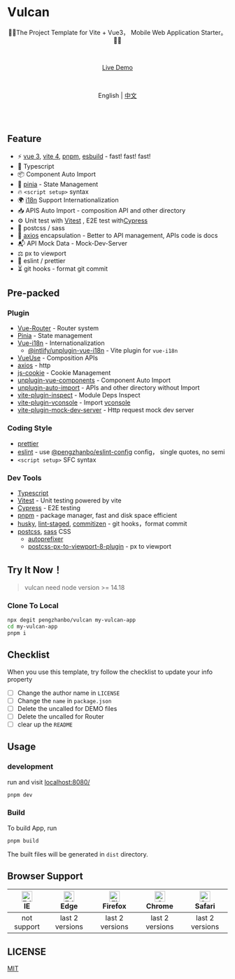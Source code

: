 # Vulcan

<p align="center">🚀🚀The Project Template for Vite + Vue3， Mobile Web Application Starter。🚀🚀</p>
<br>
<p align="center">
  <a href="https://vulcan-vue.netlify.app/">Live Demo</a>
</p>
<br>
<p align="center">
  <span> English </span>
  <span> | </span>
  <a href="/README.zh-CN.md">中文</a>
</p>
<br>
<br>

## Feature

- ⚡️ [vue 3](https://github.com/vuejs/core), [vite 4](https://github.com/vitejs/vite), [pnpm](https://pnpm.io/), [esbuild](https://github.com/evanw/esbuild) - fast! fast! fast!
- 🦾 Typescript
- 📦 Component Auto Import
- 🍍 [pinia](https://pinia.vuejs.org/) - State Management
- 🔥 `<script setup>` syntax
- 🌍 [i18n](https://github.com/intlify/vue-i18n-next) Support Internationalization
- 📥 APIS Auto Import - composition API and other directory
- ⚙️ Unit test with [Vitest](https://github.com/vitest-dev/vitest) , E2E test with[Cypress](https://cypress.io/)
- 🎨 postcss / sass
- 📒 [axios](https://axios-http.com) encapsulation - Better to API management, APIs code is docs
- 📬 API Mock Data - Mock-Dev-Server
- ⚖️ px to viewport
- 📐 eslint / prettier
- ⏳ git hooks - format git commit

## Pre-packed

### Plugin

- [Vue-Router](https://github.com/vuejs/router) - Router system
- [Pinia](https://pinia.vuejs.org) - State management
- [Vue-i18n](https://github.com/intlify/vue-i18n-next) - Internationalization
  - [@intlify/unplugin-vue-i18n](https://github.com/intlify/bundle-tools/tree/main/packages/unplugin-vue-i18n) - Vite plugin for `vue-i18n`
- [VueUse](https://github.com/antfu/vueuse) - Composition APIs
- [axios](https://axios-http.com) - http
- [js-cookie](https://github.com/js-cookie/js-cookie) - Cookie Management
- [unplugin-vue-components](https://github.com/antfu/unplugin-vue-components) - Component Auto Import
- [unplugin-auto-import](https://github.com/antfu/unplugin-auto-import) - APIs and other directory without Import
- [vite-plugin-inspect](https://github.com/antfu/vite-plugin-inspect) - Module Deps Inspect
- [vite-plugin-vconsole](/scripts//vite-plugins/vconsole.ts) - Import [vconsole]()
- [vite-plugin-mock-dev-server](https://github.com/pengzhanbo/vite-plugin-mock-dev-server) - Http request mock dev server

### Coding Style

- [prettier](https://prettier.io)
- [eslint](https://eslint.org) - use [@pengzhanbo/eslint-config]() config， single quotes, no semi
- `<script setup>` SFC syntax

### Dev Tools

- [Typescript](https://www.typescriptlang.org/)
- [Vitest](https://github.com/vitest-dev/vitest) - Unit testing powered by vite
- [Cypress](https://cypress.io/) - E2E testing
- [pnpm](https://pnpm.js.org/) - package manager, fast and disk space efficient
- [husky](https://typicode.github.io/husky), [lint-staged](https://github.com/okonet/lint-staged), [commitizen](https://github.com/commitizen/cz-cli) - git hooks，format commit
- [postcss](https://postcss.org/), [sass](https://github.com/sass/dart-sass) CSS
  - [autoprefixer](https://github.com/postcss/autoprefixer)
  - [postcss-px-to-viewport-8-plugin](https://github.com/lkxian888/postcss-px-to-viewport-8-plugin) - px to viewport

## Try It Now！

> vulcan need node version >= 14.18

### Clone To Local

```sh
npx degit pengzhanbo/vulcan my-vulcan-app
cd my-vulcan-app
pnpm i
```

## Checklist

When you use this template, try follow the checklist to update your info property

- [ ] Change the author name in `LICENSE`
- [ ] Change the `name` in `package.json`
- [ ] Delete the uncalled for DEMO files
- [ ] Delete the uncalled for Router
- [ ] clear up the `README`

## Usage

### development

run and visit [localhost:8080/](http://localhost:8080/)

```sh
pnpm dev
```

### Build

To build App, run

```sh
pnpm build
```

The built files will be generated in `dist` directory.

## Browser Support

| [<img src="https://raw.githubusercontent.com/alrra/browser-logos/master/src/edge/edge_48x48.png" alt=" Edge" width="24px" height="24px" />](http://godban.github.io/browsers-support-badges/)</br>IE | [<img src="https://raw.githubusercontent.com/alrra/browser-logos/master/src/edge/edge_48x48.png" alt=" Edge" width="24px" height="24px" />](http://godban.github.io/browsers-support-badges/)</br>Edge | [<img src="https://raw.githubusercontent.com/alrra/browser-logos/master/src/firefox/firefox_48x48.png" alt="Firefox" width="24px" height="24px" />](http://godban.github.io/browsers-support-badges/)</br>Firefox | [<img src="https://raw.githubusercontent.com/alrra/browser-logos/master/src/chrome/chrome_48x48.png" alt="Chrome" width="24px" height="24px" />](http://godban.github.io/browsers-support-badges/)</br>Chrome | [<img src="https://raw.githubusercontent.com/alrra/browser-logos/master/src/safari/safari_48x48.png" alt="Safari" width="24px" height="24px" />](http://godban.github.io/browsers-support-badges/)</br>Safari |
| :--------------------------------------------------------------------------------------------------------------------------------------------------------------------------------------------------: | :----------------------------------------------------------------------------------------------------------------------------------------------------------------------------------------------------: | :---------------------------------------------------------------------------------------------------------------------------------------------------------------------------------------------------------------: | :-----------------------------------------------------------------------------------------------------------------------------------------------------------------------------------------------------------: | :-----------------------------------------------------------------------------------------------------------------------------------------------------------------------------------------------------------: |
|                                                                                             not support                                                                                              |                                                                                            last 2 versions                                                                                             |                                                                                                  last 2 versions                                                                                                  |                                                                                                last 2 versions                                                                                                |                                                                                                last 2 versions                                                                                                |

## LICENSE

[MIT](/LICENSE)
